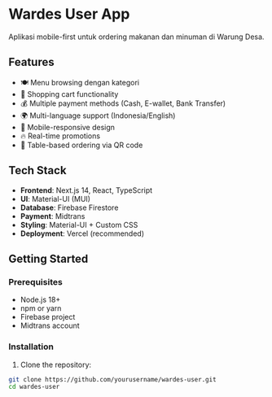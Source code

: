 # Wardes User App

Aplikasi mobile-first untuk ordering makanan dan minuman di Warung Desa.

## Features

- 🍽️ Menu browsing dengan kategori
- 🛒 Shopping cart functionality
- 💰 Multiple payment methods (Cash, E-wallet, Bank Transfer)
- 🌍 Multi-language support (Indonesia/English)
- 📱 Mobile-responsive design
- 🔥 Real-time promotions
- 📍 Table-based ordering via QR code

## Tech Stack

- **Frontend**: Next.js 14, React, TypeScript
- **UI**: Material-UI (MUI)
- **Database**: Firebase Firestore
- **Payment**: Midtrans
- **Styling**: Material-UI + Custom CSS
- **Deployment**: Vercel (recommended)

## Getting Started

### Prerequisites

- Node.js 18+ 
- npm or yarn
- Firebase project
- Midtrans account

### Installation

1. Clone the repository:
```bash
git clone https://github.com/yourusername/wardes-user.git
cd wardes-user